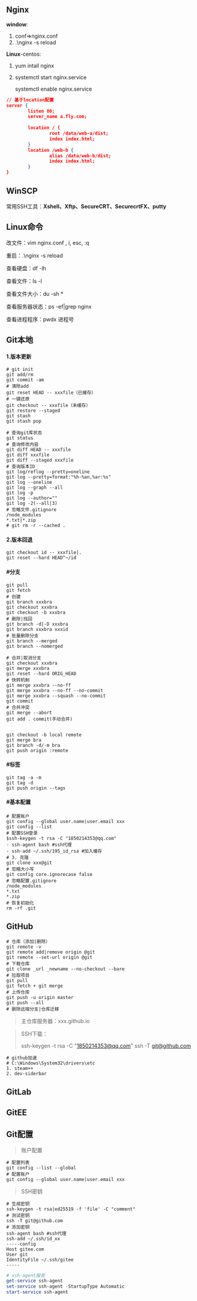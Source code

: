 ## Nginx

**window**:

1. conf=>nginx.conf
2. .\nginx -s reload

**Linux**-centos:

1. yum intall nginx

2. systemctl start nginx.service

   systemctl enable nginx.service

~~~json
// 基于location配置
server {
        listen 80;
        server_name a.fly.com;
        
    	location / { 
                root /data/web-a/dist;
                index index.html;
        }
        location /web-b { 
                alias /data/web-b/dist;
                index index.html;
        }
}
~~~

## WinSCP

常用SSH工具：**Xshell、Xftp、SecureCRT、SecurecrtFX、putty**

## Linux命令

改文件：vim nginx.conf , i, esc, :q

重启：.\nginx -s reload

查看硬盘：df -lh

查看文件：ls -l

查看文件大小：du -sh *

查看服务器状态：ps -ef|grep nginx

查看进程程序：pwdx 进程号

## Git本地

#### 1.版本更新

```shell
# git init
git add/rm
git commit -am
# 清除add
git reset HEAD -- xxxfile（已缓存）
# 一键还原
git checkout -- xxxfile（未缓存）
git restore --staged
git stash
git stash pop
```

```shell
# 查询git库状态
git status
# 查询修改内容
git diff HEAD -- xxxfile
git diff xxxfile
git diff --staged xxxfile
# 查询版本ID
git log/reflog --pretty=oneline
git log --pretty=format:"%h-%an,%ar:%s"
git log --oneline
git log --graph --all
git log -p
git log --author=""
git log -2(--all|3)
# 忽略文件.gitignore
/node_modules
*.txt|*.zip
# git rm -r --cached .
```

#### 2.版本回退

```shell
git checkout id -- xxxfile|.
git reset --hard HEAD^~/id
```

#### #分支

```shell
git pull
git fetch
# 创建
git branch xxxbra
git checkout xxxbra
git checkout -b xxxbra
# 删除|找回
git branch -d|-D xxxbra
git branch xxxbra xxxid
# 批量删除分支
git branch --merged
git branch --nomerged

# 合并|取消分支
git checkout xxxbra
git merge xxxbra
git reset --hard ORIG_HEAD
# 快转机制
git merge xxxbra --no-ff
git merge xxxbra --no-ff --no-commit
git merge xxxbra --squash --no-commit
git commit
# 合并冲突
git merge --abort
git add . commit(手动合并)


git checkout -b local remote
git merge bra
git branch -d/-m bra
git push origin :remote
```

#### #标签

```shell
git tag -a -m
git tag -d
git push origin --tags
```

#### #基本配置

```shell
# 配置账户
git config --global user.name|user.email xxx
git config --list
# 配置SSH登录
$ssh-keygen -t rsa -C "1850214353@qq.com"
- ssh-agent bash #ssh代理
- ssh-add ~/.ssh/195_id_rsa #加入缓存
# 3. 克隆
git clone xxx@git
# 忽略大小写
git config core.ignorecase false
# 忽略配置.gitignore
/node_modules
*.txt
*.zip
# 恢复初始化
rm -rf .git
```

## GitHub

```shell
# 仓库（添加|删除）
git remote -v
git remote add|remove origin @git
git remote --set-url origin @git
# 下载仓库
git clone _url _newname --no-checkout --bare
# 拉取项目
git pull
git fetch + git merge
# 上传仓库
git push -u origin master
git push --all
# 删除远端分支|仓库迁移
```

> 主仓库服务器：xxx.github.io

> SSH下载：
>
> ssh-keygen -t rsa -C "1850214353@qq.com"
> ssh -T git@github.com

```shell
# github加速
# C:\Windows\System32\drivers\etc
1. steam++
2. dev-siderbar
```

## GitLab



## GitEE

## Git配置

> 账户配置

```shell
# 配置列表
git config --list --global
# 配置账户
git config --global user.name|user.email xxx
```

> SSH密钥

```shell
# 生成密钥
ssh-keygen -t rsa|ed25519 -f 'file' -C "comment"
# 测试密钥
ssh -T git@github.com
# 添加密钥
ssh-agent bash #ssh代理
ssh-add ~/.ssh/id_xx
-----config
Host gitee.com
User git
IdentityFile ~/.ssh/gitee
-----
```

```powershell
# ssh-agent服务
get-service ssh-agent
set-service ssh-agent -StartupType Automatic
start-service ssh-agent
```

